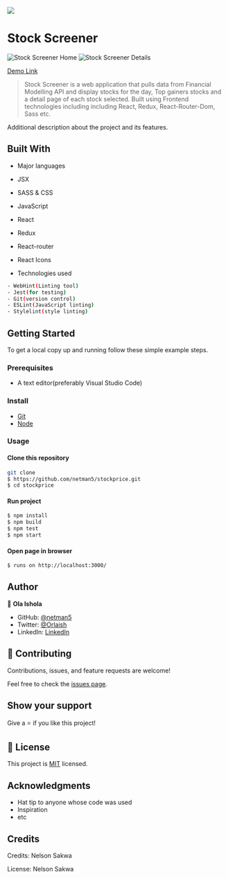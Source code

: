 ![](https://img.shields.io/badge/StockScreener-hotpink)

# Stock Screener

![Stock Screener Home](./public/images/home.png)
![Stock Screener Details](./public/images/details.png)

[Demo Link](https://stock-screenerapp.netlify.app/)

> Stock Screener is a web application that pulls data from Financial Modelling API and display stocks for the day, Top gainers stocks and a detail page of each stock selected. Built using Frontend technologies including including React, Redux, React-Router-Dom, Sass etc.

Additional description about the project and its features.

## Built With

- Major languages
- JSX
- SASS & CSS
- JavaScript
- React
- Redux
- React-router
- React Icons

- Technologies used

```bash
- WebHint(Linting tool)
- Jest(for testing)
- Git(version control)
- ESLint(JavaScript linting)
- Stylelint(style linting)
```

## Getting Started

To get a local copy up and running follow these simple example steps.

### Prerequisites

- A text editor(preferably Visual Studio Code)

### Install

- [Git](https://git-scm.com/downloads)
- [Node](https://nodejs.org/en/download/)

### Usage

#### Clone this repository

```bash
git clone
$ https://github.com/netman5/stockprice.git
$ cd stockprice
```

#### Run project

```bash
$ npm install
$ npm build
$ npm test
$ npm start
```

#### Open page in browser

```bash
$ runs on http://localhost:3000/
```

## Author

👤 **Ola Ishola**

- GitHub: [@netman5](https://github.com/netman5)
- Twitter: [@Orlaish](https://twitter.com/Orlaish)
- LinkedIn: [LinkedIn](https://www.linkedin.com/in/ola-ishola/)

## 🤝 Contributing

Contributions, issues, and feature requests are welcome!

Feel free to check the [issues page](https://github.com/netman5/stockprice/issues).

## Show your support

Give a ⭐️ if you like this project!

## 📝 License

This project is [MIT](https://opensource.org/licenses/MIT) licensed.

## Acknowledgments

- Hat tip to anyone whose code was used
- Inspiration
- etc

## Credits

Credits: Nelson Sakwa

License: Nelson Sakwa
